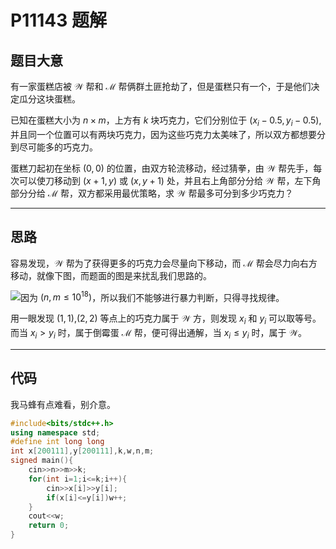 # P11143 题解

## 题目大意

有一家蛋糕店被 $\mathcal W$ 帮和 $\mathcal M$ 帮俩群土匪抢劫了，但是蛋糕只有一个，于是他们决定瓜分这块蛋糕。

已知在蛋糕大小为 $n \times m$，上方有 $k$ 块巧克力，它们分别位于 $( x_i - 0.5 , y_i - 0.5 )$, 并且同一个位置可以有两块巧克力，因为这些巧克力太美味了，所以双方都想要分到尽可能多的巧克力。

蛋糕刀起初在坐标 $( 0 , 0 )$ 的位置，由双方轮流移动，经过猜拳，由 $\mathcal W$ 帮先手，每次可以使刀移动到 $(x+1,y)$ 或 $(x,y+1)$ 处，并且右上角部分分给 $\mathcal W$ 帮，左下角部分分给 $\mathcal M$ 帮，双方都采用最优策略，求 $\mathcal W$ 帮最多可分到多少巧克力？

---

## 思路

容易发现，$\mathcal W$ 帮为了获得更多的巧克力会尽量向下移动，而 $\mathcal M$ 帮会尽力向右方移动，就像下图，而题面的图是来扰乱我们思路的。

![](https://cdn.luogu.com.cn/upload/image_hosting/8kqcnwk7.png)因为 $( n , m \leq 10^{18})$，所以我们不能够进行暴力判断，只得寻找规律。

用一眼发现 $(1,1)$,$(2,2)$ 等点上的巧克力属于 $\mathcal W$ 方，则发现 $x_i$ 和 $y_i$ 可以取等号。而当 $x_i > y_i$ 时，属于倒霉蛋 $\mathcal M$ 帮，便可得出通解，当 $x_i \leq y_i$ 时，属于 $\mathcal W$。

---

## 代码

我马蜂有点难看，别介意。

```cpp
#include<bits/stdc++.h>
using namespace std;
#define int long long
int x[200111],y[200111],k,w,n,m;
signed main(){
	cin>>n>>m>>k;
	for(int i=1;i<=k;i++){
		cin>>x[i]>>y[i];
		if(x[i]<=y[i])w++;
	}
	cout<<w;
	return 0;
}
```